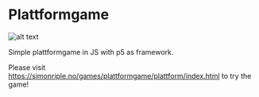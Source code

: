 # Plattformgame
![alt text](https://simonriple.no/workbook/media/plattform.png)

Simple plattformgame in JS with p5 as framework. 

Please visit https://simonriple.no/games/plattformgame/plattform/index.html to try the game!
